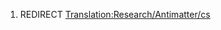 1.  REDIRECT
    [Translation:Research/Antimatter/cs](Translation:Research/Antimatter/cs "wikilink")
